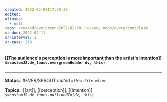 ```yaml
---
created: 2022-02-09T17:29:39 
edited: 
aliases:
  - null
tags: created/evergreen/2022/02/09, review, node/evergreen/claim
sr-due: 2022-02-11
sr-interval: 1
sr-ease: 210
---
```


#### [[The audience's perception is more important than the artist's intention]] `$=customJS.dv_funcs.evergreenHeader(dv, this)`



### <hr class="footnote"/>

**Status**:: #EVER/SPROUT
*edited `=this.file.mtime`*

**Topics**:: [[art]], [[perception]], [[intention]]
*`$=customJS.dv_funcs.outlinedIn(dv, this)`*
